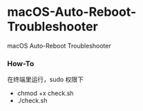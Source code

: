 # macOS-Auto-Reboot-Troubleshooter
macOS Auto-Reboot Troubleshooter


### How-To
在终端里运行，sudo 权限下

- chmod +x check.sh
- ./check.sh
